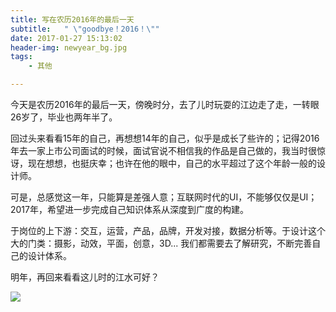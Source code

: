 ```yaml
---
title: 写在农历2016年的最后一天
subtitle:   " \"goodbye！2016！\""
date: 2017-01-27 15:13:02
header-img: newyear_bg.jpg
tags:
    - 其他

---
```


今天是农历2016年的最后一天，傍晚时分，去了儿时玩耍的江边走了走，一转眼26岁了，毕业也两年半了。

回过头来看看15年的自己，再想想14年的自己，似乎是成长了些许的；记得2016年去一家上市公司面试的时候，面试官说不相信我的作品是自己做的，我当时很惊讶，现在想想，也挺庆幸；也许在他的眼中，自己的水平超过了这个年龄一般的设计师。

可是，总感觉这一年，只能算是差强人意；互联网时代的UI，不能够仅仅是UI；2017年，希望进一步完成自己知识体系从深度到广度的构建。

于岗位的上下游：交互，运营，产品，品牌，开发对接，数据分析等。于设计这个大的门类：摄影，动效，平面，创意，3D... 我们都需要去了解研究，不断完善自己的设计体系。

明年，再回来看看这儿时的江水可好？

![](http://oi68vw4nk.bkt.clouddn.com/01_meitu_2.jpg)


